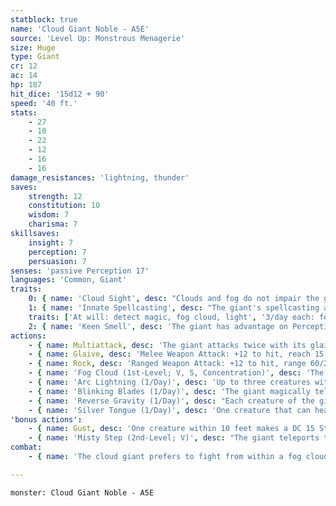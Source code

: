 ```yaml
---
statblock: true
name: 'Cloud Giant Noble - A5E'
source: 'Level Up: Monstrous Menagerie'
size: Huge
type: Giant
cr: 12
ac: 14
hp: 187
hit_dice: '15d12 + 90'
speed: '40 ft.'
stats:
    - 27
    - 10
    - 22
    - 12
    - 16
    - 16
damage_resistances: 'lightning, thunder'
saves:
    strength: 12
    constitution: 10
    wisdom: 7
    charisma: 7
skillsaves:
    insight: 7
    perception: 7
    persuasion: 7
senses: 'passive Perception 17'
languages: 'Common, Giant'
traits:
    0: { name: 'Cloud Sight', desc: "Clouds and fog do not impair the giant's vision." }
    1: { name: 'Innate Spellcasting', desc: "The giant's spellcasting ability is Charisma (spell save DC 15). It can innately cast the following spells, requiring no material components:" }
    traits: ['At will: detect magic, fog cloud, light', '3/day each: feather fall, fly, misty step, telekinesis', '1/day each: control weather, gaseous form']
    2: { name: 'Keen Smell', desc: 'The giant has advantage on Perception checks that rely on smell.' }
actions:
    - { name: Multiattack, desc: 'The giant attacks twice with its glaive.' }
    - { name: Glaive, desc: 'Melee Weapon Attack: +12 to hit, reach 15 ft., one target. Hit: 24 (3d10 + 8) slashing damage. If the target is a Large or smaller creature, it makes a DC 20 Strength saving throw. On a failure, it is pushed up to 10 feet away from the giant and knocked prone.' }
    - { name: Rock, desc: 'Ranged Weapon Attack: +12 to hit, range 60/240 ft., one target. Hit: 39 (9d6 + 8) bludgeoning damage. If the target is a Large or smaller creature, it makes a DC 20 Strength saving throw, falling prone on a failure.' }
    - { name: 'Fog Cloud (1st-Level; V, S, Concentration)', desc: 'The giant creates a 20-foot-radius, heavily obscured sphere of fog centered on a point it can see within 120 feet. The fog spreads around corners and can be dispersed by a moderate wind (at least 10 miles per hour). It lasts for 1 hour.' }
    - { name: 'Arc Lightning (1/Day)', desc: 'Up to three creatures within 60 feet that the giant can see make DC 15 Dexterity saving throws, taking 42 (12d6) lightning damage on a failure or half damage on a success.' }
    - { name: 'Blinking Blades (1/Day)', desc: 'The giant magically teleports multiple times within a few seconds. The giant may make one glaive attack against each creature of its choice within 30 feet, up to a maximum of 6 attacks.' }
    - { name: 'Reverse Gravity (1/Day)', desc: "Each creature of the giant's choice within 30 feet is magically hurled 60 feet in the air. If a creature hits an obstacle, it takes 21 (6d6) bludgeoning damage. The creatures then fall, taking falling damage as normal." }
    - { name: 'Silver Tongue (1/Day)', desc: 'One creature that can hear the giant within 30 feet makes a DC 15 Wisdom saving throw. On a failure, it is magically charmed by the giant for 1 hour. This effect ends if the giant or its allies harm the creature.' }
'bonus actions':
    - { name: Gust, desc: 'One creature within 10 feet makes a DC 15 Strength saving throw. On a failure, it is pushed up to 30 feet away from the giant.' }
    - { name: 'Misty Step (2nd-Level; V)', desc: "The giant teleports to an unoccupied space it can see within 30 feet. The giant can't cast this spell and a 1st-level or higher spell on the same turn." }
combat:
    - { name: 'The cloud giant prefers to fight from within a fog cloud, in which it can attack a blinded creature and then cast misty step', desc: 'If bloodied while forced to fight in the open, it casts fly and retreats or tries to parley.' }

---
```

```statblock
monster: Cloud Giant Noble - A5E
```
